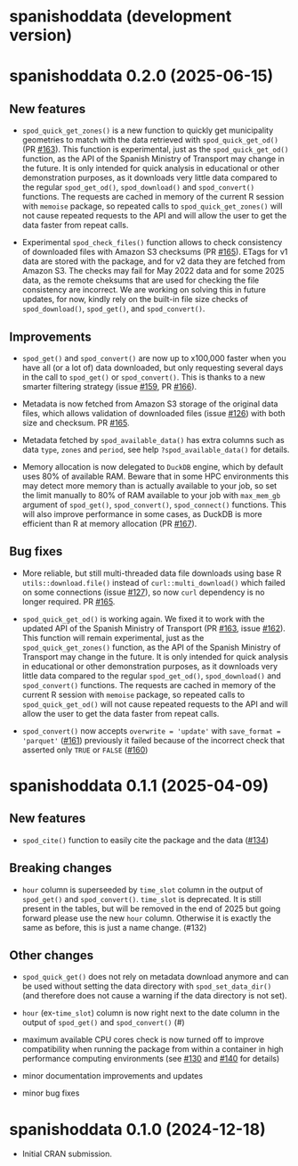 # spanishoddata (development version)

# spanishoddata 0.2.0 (2025-06-15)

## New features

* `spod_quick_get_zones()` is a new function to quickly get municipality geometries to match with the data retrieved with `spod_quick_get_od()` (PR [#163](https://github.com/rOpenSpain/spanishoddata/pull/163)). This function is experimental, just as the `spod_quick_get_od()` function, as the API of the Spanish Ministry of Transport may change in the future. It is only intended for quick analysis in educational or other demonstration purposes, as it downloads very little data compared to the regular `spod_get_od()`, `spod_download()` and `spod_convert()` functions. The requests are cached in memory of the current R session with `memoise` package, so repeated calls to `spod_quick_get_zones()` will not cause repeated requests to the API and will allow the user to get the data faster from repeat calls.

* Experimental `spod_check_files()` function allows to check consistency of downloaded files with Amazon S3 checksums (PR [#165](https://github.com/rOpenSpain/spanishoddata/pull/165)). ETags for v1 data are stored with the package, and for v2 data they are fetched from Amazon S3. The checks may fail for May 2022 data and for some 2025 data, as the remote cheksums that are used for checking the file consistency are incorrect. We are working on solving this in future updates, for now, kindly rely on the built-in file size checks of `spod_download()`, `spod_get()`, and `spod_convert()`.

## Improvements

* `spod_get()` and `spod_convert()` are now up to x100,000 faster when you have all (or a lot of) data downloaded, but only requesting several days in the call to `spod_get()` or `spod_convert()`. This is thanks to a new smarter filtering strategy (issue [#159](https://github.com/rOpenSpain/spanishoddata/issues/159), PR [#166](https://github.com/rOpenSpain/spanishoddata/pull/166)).

* Metadata is now fetched from Amazon S3 storage of the original data files, which allows validation of downloaded files (issue [#126](https://github.com/rOpenSpain/spanishoddata/issues/126)) with both size and checksum. PR [#165](https://github.com/rOpenSpain/spanishoddata/pull/165).

* Metadata fetched by `spod_available_data()` has extra columns such as data `type`, `zones` and `period`, see help `?spod_available_data()` for details.

* Memory allocation is now delegated to `DuckDB` engine, which by default uses 80% of available RAM. Beware that in some HPC environments this may detect more memory than is actually available to your job, so set the limit manually to 80% of RAM available to your job with `max_mem_gb` argument of `spod_get()`, `spod_convert()`, `spod_connect()` functions. This will also improve performance in some cases, as DuckDB is more efficient than R at memory allocation (PR [#167](https://github.com/rOpenSpain/spanishoddata/pull/167)).

## Bug fixes

* More reliable, but still multi-threaded data file downloads using base R `utils::download.file()` instead of `curl::multi_download()` which failed on some connections (issue [#127](https://github.com/rOpenSpain/spanishoddata/issues/127)), so now `curl` dependency is no longer required. PR [#165](https://github.com/rOpenSpain/spanishoddata/pull/165).

* `spod_quick_get_od()` is working again. We fixed it to work with the updated API of the Spanish Ministry of Transport (PR [#163](https://github.com/rOpenSpain/spanishoddata/pull/163), issue [#162](https://github.com/rOpenSpain/spanishoddata/issues/162)). This function will remain experimental, just as the `spod_quick_get_zones()` function, as the API of the Spanish Ministry of Transport may change in the future. It is only intended for quick analysis in educational or other demonstration purposes, as it downloads very little data compared to the regular `spod_get_od()`, `spod_download()` and `spod_convert()` functions. The requests are cached in memory of the current R session with `memoise` package, so repeated calls to `spod_quick_get_od()` will not cause repeated requests to the API and will allow the user to get the data faster from repeat calls.

* `spod_convert()` now accepts `overwrite = 'update'` with `save_format = 'parquet'` ([#161](https://github.com/rOpenSpain/spanishoddata/pull/161)) previously it failed because of the incorrect check that asserted only `TRUE` or `FALSE` ([#160](https://github.com/rOpenSpain/spanishoddata/issues/160))

# spanishoddata 0.1.1 (2025-04-09)

## New features

* `spod_cite()` function to easily cite the package and the data ([#134](https://github.com/rOpenSpain/spanishoddata/pull/134))

## Breaking changes

* `hour` column is superseeded by `time_slot` column in the output of `spod_get()` and `spod_convert()`. `time_slot` is deprecated. It is still present in the tables, but will be removed in the end of 2025 but going forward please use the new `hour` column. Otherwise it is exactly the same as before, this is just a name change. (#132)

## Other changes

* `spod_quick_get()` does not rely on metadata download anymore and can be used without setting the data directory with `spod_set_data_dir()` (and therefore does not cause a warning if the data directory is not set).

* `hour` (ex-`time_slot`) column is now right next to the date column in the output of `spod_get()` and `spod_convert()` (#)

* maximum available CPU cores check is now turned off to improve compatibility when running the package from within a container in high performance computing environments (see [#130](https://github.com/rOpenSpain/spanishoddata/issues/130) and [#140](https://github.com/rOpenSpain/spanishoddata/pull/140) for details)

* minor documentation improvements and updates

* minor bug fixes

# spanishoddata 0.1.0 (2024-12-18)

* Initial CRAN submission.
